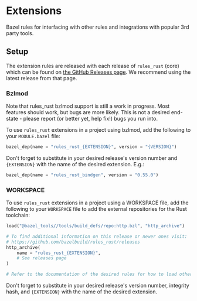 # Extensions

Bazel rules for interfacing with other rules and integrations with popular 3rd party tools.

## Setup

The extension rules are released with each release of `rules_rust` (core) which can be found on [the GitHub Releases page](https://github.com/bazelbuild/rules_rust/releases). We recommend using the latest release from that page.

### Bzlmod

Note that rules_rust bzlmod support is still a work in progress. Most features should work, but bugs are more likely. This is not a desired end-state - please report (or better yet, help fix!) bugs you run into.

To use `rules_rust` extensions in a project using bzlmod, add the following to your `MODULE.bazel` file:

```python
bazel_dep(name = "rules_rust_{EXTENSION}", version = "{VERSION}")
```

Don't forget to substitute in your desired release's version number and `{EXTENSION}` with the
name of the desired extension. E.g.:

```python
bazel_dep(name = "rules_rust_bindgen", version = "0.55.0")
```

### WORKSPACE

To use `rules_rust` extensions in a project using a WORKSPACE file, add the following to your `WORKSPACE` file to add the external repositories for the Rust toolchain:

```python
load("@bazel_tools//tools/build_defs/repo:http.bzl", "http_archive")

# To find additional information on this release or newer ones visit:
# https://github.com/bazelbuild/rules_rust/releases
http_archive(
    name = "rules_rust_{EXTENSION}",
    # See releases page
)

# Refer to the documentation of the desired rules for how to load other necessary dependencies.
```

Don't forget to substitute in your desired release's version number, integrity hash, and `{EXTENSION}` with the name of the desired extension.

